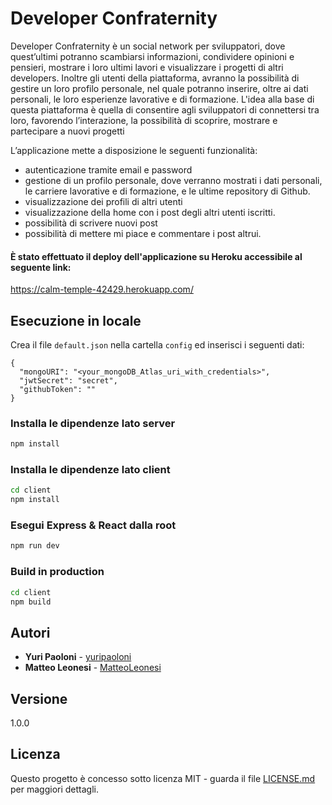 # Developer Confraternity

Developer Confraternity è un social network per sviluppatori, dove quest’ultimi potranno scambiarsi informazioni, condividere opinioni e pensieri, mostrare i loro ultimi lavori e visualizzare i progetti di altri developers. 
Inoltre gli utenti della piattaforma, avranno la possibilità di gestire un loro profilo personale, nel quale potranno inserire, oltre ai dati personali, le loro esperienze lavorative e di formazione.
L'idea alla base di questa piattaforma è quella di consentire agli sviluppatori di connettersi tra loro, favorendo l’interazione, la possibilità di scoprire, mostrare e partecipare a nuovi progetti

L’applicazione mette a disposizione le seguenti funzionalità:
* autenticazione tramite email e password 
* gestione di un profilo personale, dove verranno mostrati i dati personali, le carriere lavorative e di formazione, e le ultime repository   di Github.
* visualizzazione dei profili di altri utenti
* visualizzazione della home con i post degli altri utenti iscritti.
* possibilità di scrivere nuovi post
* possibilità di mettere mi piace e commentare i post altrui.

#### È stato effettuato il deploy dell'applicazione su Heroku accessibile al seguente link: 

https://calm-temple-42429.herokuapp.com/

## Esecuzione in locale

Crea il file `default.json` nella cartella `config` ed inserisci i seguenti dati:

```
{
  "mongoURI": "<your_mongoDB_Atlas_uri_with_credentials>",
  "jwtSecret": "secret",
  "githubToken": ""
}
```

### Installa le dipendenze lato server

```bash
npm install
```

### Installa le dipendenze lato client

```bash
cd client
npm install
```

### Esegui Express & React dalla root

```bash
npm run dev
```

### Build in production

```bash
cd client
npm build
```

## Autori

* **Yuri Paoloni** - [yuripaoloni](https://github.com/yuripaoloni)
* **Matteo Leonesi** - [MatteoLeonesi](https://github.com/MatteoLeonesi)

## Versione

1.0.0

## Licenza

Questo progetto è concesso sotto licenza MIT - guarda il file [LICENSE.md](LICENSE.md) per maggiori dettagli.
